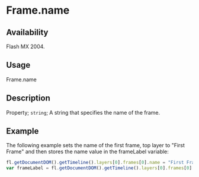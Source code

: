 # Frame.name

## Availability

Flash MX 2004.

## Usage

Frame.name

## Description

Property; `string`; A string that specifies the name of the frame.

## Example

The following example sets the name of the first frame, top layer to "First Frame" and then stores the name value in the frameLabel variable:

```javascript
fl.getDocumentDOM().getTimeline().layers[0].frames[0].name = "First Frame";
var frameLabel = fl.getDocumentDOM().getTimeline().layers[0].frames[0].name;
```
